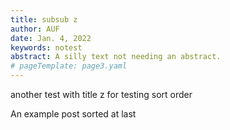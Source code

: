 ```yaml
---
title: subsub z
author: AUF
date: Jan. 4, 2022
keywords: notest
abstract: A silly text not needing an abstract.
# pageTemplate: page3.yaml
---
```


another test with title z for testing sort order



  An example post sorted at last
